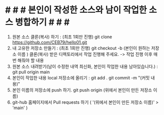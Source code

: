 # # # # 본인이 작성한 소스와 남이 작업한 소스 병합하기 # # # #
1. 원본 소스 클론(복사) 하기 : (최초 1회만 진행)
git clone https://github.com/CEB79/hello01.git
2. 내 고유한 저장소 만들기 : (최초 1회만 진행)
git checkout -b (본인이 원하는 저장소 이름 )
클론(복사) 받은 디렉토리에서 작업 진행해 주세요.
-> 작업 진행 이후 매번 해줘야 할 내용
1. 원본 소스 내려받기(남이 수정한 내역 최신화, 본인이 작업한 내용 남아있습니다.) :
git pull origin main
2. 본인이 작업한 내용 local 저장소에 올리기 :
git add .
git commit -m "(커밋 내용)"
3. 본인 이름의 저장소에 push 하기.
git push origin (위에서 본인이 만든 저장소 이름)
4. git-hub 홈페이지에서 Pull requests 하기 ( '(위에서 본인이 만든 저장소 이름)' > 'main' )
